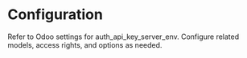 # Configuration

Refer to Odoo settings for auth_api_key_server_env. Configure related models, access rights, and options as needed.
